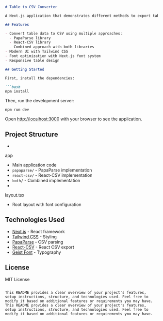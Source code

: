 
```markdown
# Table to CSV Converter

A Next.js application that demonstrates different methods to export table data to CSV format.

## Features

- Convert table data to CSV using multiple approaches:
  - PapaParse library
  - React-CSV library
  - Combined approach with both libraries
- Modern UI with Tailwind CSS
- Font optimization with Next.js font system
- Responsive table design

## Getting Started

First, install the dependencies:

```bash
npm install
```

Then, run the development server:

```bash
npm run dev
```

Open [http://localhost:3000](http://localhost:3000) with your browser to see the application.

## Project Structure

- 

app

 - Main application code
  - `papaparse/` - PapaParse implementation
  - `react-csv/` - React-CSV implementation 
  - `both/` - Combined implementation
  - 

layout.tsx

 - Root layout with font configuration

## Technologies Used

- [Next.js](https://nextjs.org) - React framework
- [Tailwind CSS](https://tailwindcss.com) - Styling
- [PapaParse](https://www.papaparse.com) - CSV parsing
- [React-CSV](https://www.npmjs.com/package/react-csv) - React CSV export
- [Geist Font](https://vercel.com/font) - Typography

## License

MIT License
```

This README provides a clear overview of your project's features, setup instructions, structure, and technologies used. Feel free to modify it based on additional features or requirements you may have.
This README provides a clear overview of your project's features, setup instructions, structure, and technologies used. Feel free to modify it based on additional features or requirements you may have.